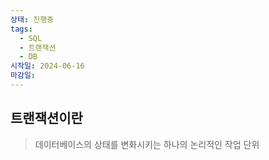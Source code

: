 ```yaml
---
상태: 진행중
tags:
  - SQL
  - 트랜잭션
  - DB
시작일: 2024-06-16
마감일:
---
```

## 트랜잭션이란
> 데이터베이스의 상태를 변화시키는 하나의 논리적인 작업 단위

